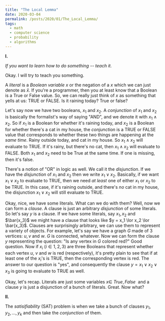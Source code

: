 ```yaml
---
title: "The Local Lemma"
date: 2020-03-04
permalink: /posts/2020/01/The_Local_Lemma/
tags:
  - math
  - computer science
  - probability
  - algorithms
---
```


**I.**

_If you want to learn how to do something -- teach it._


Okay. I will try to teach you something.

A _literal_ is a _Boolean variable_ $x$ or the negation of a $x$ which we can just denote as $\bar{x}$. If you're a programmer, then you at least know that a Boolean is a True or False value. So, we can really just think of $x$ as something that yells at us: TRUE or FALSE. Is it raining today? True or false?

Let's say now we have two booleans, $x_1$ and $x_2$. A _conjunction_ of $x_1$ and $x_2$ is basically the formalist's way of saying "AND", and we denote it with $x_1 \land x_2$. So if $x_1$ is a Boolean for whether it's raining today, and $x_2$ is a Boolean for whether there's a cat in my house, the _conjunction_ is a TRUE or FALSE value that corresponds to whether these two things are happening at the _same time_. Rainy outside today, and cat in my house. So $x_1 \land x_2$ will evaluate to TRUE. If it's rainy, but there's no cat, then $x_1 \land x_2$ will evaluate to FALSE. Both $x_1$ and $x_2$ need to be True at the same time. If one is missing, then it's false.

There's a notion of "OR" in logic as well. We call it the _disjunction_. If we have the _disjunction_ of $x_1$ and $x_2$ then we write $x_1 \lor x_2$. Basically, if we want $x_1 \lor x_2$ to evaluate to TRUE, then we need *at least* one of either $x_1$ or $x_2$ to be TRUE. In this case, if it's raining outside, and there's *no* cat in my house, the disjunction $x_1 \lor x_2$ will still evaluate to TRUE.

Okay, nice, we have some literals. What can we do with them? Well, now we can form a _clause_. A clause is just an arbitrary _disjunction_ of some literals. So let's say $y$ is a clause. If we have some literals, say $x_1, x_2$ and $\bar{x_3}$ we might have a clause that looks like $y = x_1 \lor x_2 \lor \bar{x_3}$. Clauses are surprisingly arbitrary, we can use them to represent a variety of objects. For example, let's say we have a graph $G$ made of $3$ vertices: $u, v$ and $w$. $G$ is connected, whatever. Now we can form the clause $y$ representing the question: "Is any vertex in $G$ colored red?" Good question. Now if $x_i$ ($i \in { 1, 2, 3 }$) are three Booleans that represent whether each vertex $u$, $v$ and $w$ is red (respectively), it's pretty plain to see that if at least one of the $x_i$'s is TRUE, then the corresponding vertex is red. The answer to our question is "yes", and consequently the clause $y = x_1 \lor x_2 \lor x_3$ is going to evaluate to TRUE as well.

Okay, let's recap. Literals are just some variables $x \in \ { True, False\ }$ and a clause $y$ is just a disjunction of a bunch of literals. Great. Now what?

**II.**

The _satisifiability_ (SAT) problem is when we take a bunch of clauses $y_1, y_2, ..., y_k$ and then take the _conjunction_ of them. 
